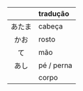 |  | tradução |
|:---:|:---|
| あたま | cabeça |
| かお | rosto |
| て | mão |
| あし | pé / perna |
|  | corpo |
